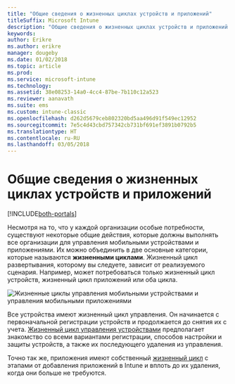 ```yaml
---
title: "Общие сведения о жизненных циклах устройств и приложений"
titleSuffix: Microsoft Intune
description: "Общие сведения о жизненных циклах устройств и приложений в Microsoft Intune."
keywords: 
author: Erikre
ms.author: erikre
manager: dougeby
ms.date: 01/02/2018
ms.topic: article
ms.prod: 
ms.service: microsoft-intune
ms.technology: 
ms.assetid: 38e08253-14a0-4cc4-87be-7b110c12a523
ms.reviewer: aanavath
ms.suite: ems
ms.custom: intune-classic
ms.openlocfilehash: d262d5679ceb802320bd5aa496d91f549ec12952
ms.sourcegitcommit: 7e5c4d43cbd757342cb731bf691ef3891b0792b5
ms.translationtype: HT
ms.contentlocale: ru-RU
ms.lasthandoff: 03/05/2018
---
```

# <a name="overview-of-device-and-app-lifecycles"></a>Общие сведения о жизненных циклах устройств и приложений

[!INCLUDE[both-portals](./includes/note-for-both-portals.md)]

Несмотря на то, что у каждой организации особые потребности, существуют некоторые общие действия, которые должны выполнять все организации для управления мобильными устройствами и приложениями. Их можно объединить в две основные категории, которые называются **жизненными циклами**. Жизненный цикл развертывания, которому вы следуете, зависит от реализуемого сценария. Например, может потребоваться только жизненный цикл устройств, жизненный цикл приложений или оба цикла.

![Жизненные циклы управления мобильными устройствами и управления мобильными приложениями](./media/device-app-lifecycle.png)

Все устройства имеют жизненный цикл управления. Он начинается с первоначальной регистрации устройств и продолжается до снятия их с учета. [Жизненный цикл управления устройствами](device-lifecycle.md) предполагает знакомство со всеми вариантами регистрации, способов настройки и защиты устройств, а также их последующего удаления из управления.

Точно так же, приложения имеют собственный [жизненный цикл](app-lifecycle.md) с этапами от добавления приложений в Intune и вплоть до их удаления, когда они больше не требуются.
